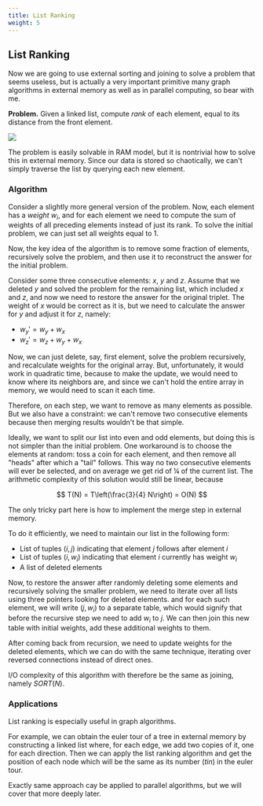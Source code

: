 ```yaml
---
title: List Ranking
weight: 5
---
```



## List Ranking

Now we are going to use external sorting and joining to solve a problem that seems useless, but is actually a very important primitive many graph algorithms in external memory as well as in parallel computing, so bear with me.

**Problem.** Given a linked list, compute *rank* of each element, equal to its distance from the front element.

![](../img/list-ranking.png)

The problem is easily solvable in RAM model, but it is nontrivial how to solve this in external memory. Since our data is stored so chaotically, we can't simply traverse the list by querying each new element. 

### Algorithm

Consider a slightly more general version of the problem. Now, each element has a *weight* $w_i$, and for each element we need to compute the sum of weights of all preceding elements instead of just its rank. To solve the initial problem, we can just set all weights equal to 1.

Now, the key idea of the algorithm is to remove some fraction of elements, recursively solve the problem, and then use it to reconstruct the answer for the initial problem.

Consider some three consecutive elements: $x$, $y$ and $z$. Assume that we deleted $y$ and solved the problem for the remaining list, which included $x$ and $z$, and now we need to restore the answer for the original triplet. The weight of $x$ would be correct as it is, but we need to calculate the answer for $y$ and adjust it for $z$, namely:

- $w_y' = w_y + w_x$
- $w_z' = w_z + w_y + w_x$

Now, we can just delete, say, first element, solve the problem recursively, and recalculate weights for the original array. But, unfortunately, it would work in quadratic time, because to make the update, we would need to know where its neighbors are, and since we can't hold the entire array in memory, we would need to scan it each time.

Therefore, on each step, we want to remove as many elements as possible. But we also have a constraint: we can't remove two consecutive elements because then merging results wouldn't be that simple.

Ideally, we want to split our list into even and odd elements, but doing this is not simpler than the initial problem. One workaround is to choose the elements at random: toss a coin for each element, and then remove all "heads" after which a "tail" follows. This way no two consecutive elements will ever be selected, and on average we get rid of ¼ of the current list. The arithmetic complexity of this solution would still be linear, because

$$
T(N) = T\left(\frac{3}{4} N\right) = O(N)
$$

The only tricky part here is how to implement the merge step in external memory. 

To do it efficiently, we need to maintain our list in the following form:
- List of tuples $(i, j)$ indicating that element $j$ follows after element $i$
- List of tuples $(i, w_i)$ indicating that element $i$ currently has weight $w_i$
- A list of deleted elements

Now, to restore the answer after randomly deleting some elements and recursively solving the smaller problem, we need to iterate over all lists using three pointers looking for deleted elements. and for each such element, we will write $(j, w_i)$ to a separate table, which would signify that before the recursive step we need to add $w_i$ to $j$. We can then join this new table with initial weights, add these additional weights to them.

After coming back from recursion, we need to update weights for the deleted elements, which we can do with the same technique, iterating over reversed connections instead of direct ones.

I/O complexity of this algorithm with therefore be the same as joining, namely $SORT(N)$.

### Applications

List ranking is especially useful in graph algorithms.

For example, we can obtain the euler tour of a tree in external memory by constructing a linked list where, for each edge, we add two copies of it, one for each direction. Then we can apply the list ranking algorithm and get the position of each node which will be the same as its number (*tin*) in the euler tour.

Exactly same approach cay be applied to parallel algorithms, but we will cover that more deeply later.
